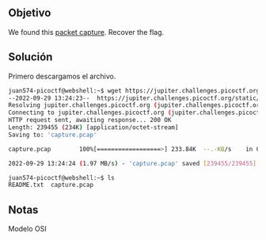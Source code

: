 ## Objetivo
We found this [packet capture](https://jupiter.challenges.picoctf.org/static/483e50268fe7e015c49caf51a69063d0/capture.pcap). Recover the flag.

## Solución
Primero descargamos el archivo.
``` bash
juan574-picoctf@webshell:~$ wget https://jupiter.challenges.picoctf.org/static/483e50268fe7e015c49caf51a69063d0/capture.pcap
--2022-09-29 13:24:23--  https://jupiter.challenges.picoctf.org/static/483e50268fe7e015c49caf51a69063d0/capture.pcap
Resolving jupiter.challenges.picoctf.org (jupiter.challenges.picoctf.org)... 3.131.60.8
Connecting to jupiter.challenges.picoctf.org (jupiter.challenges.picoctf.org)|3.131.60.8|:443... connected.
HTTP request sent, awaiting response... 200 OK
Length: 239455 (234K) [application/octet-stream]
Saving to: 'capture.pcap'

capture.pcap        100%[==================>] 233.84K  --.-KB/s    in 0.1s    

2022-09-29 13:24:24 (1.97 MB/s) - 'capture.pcap' saved [239455/239455]

juan574-picoctf@webshell:~$ ls
README.txt  capture.pcap
```

## Notas
Modelo OSI